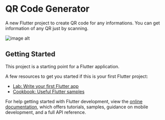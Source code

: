 # QR Code Generator

A new Flutter project to create QR code for any informations. You can get information of any QR just by scanning. 

![image alt](https://drive.google.com/file/d/1Gnt1N9YM2J4V0wTSGJwX-ZgqADxD1Ziw/view)

## Getting Started

This project is a starting point for a Flutter application.

A few resources to get you started if this is your first Flutter project:

- [Lab: Write your first Flutter app](https://docs.flutter.dev/get-started/codelab)
- [Cookbook: Useful Flutter samples](https://docs.flutter.dev/cookbook)

For help getting started with Flutter development, view the
[online documentation](https://docs.flutter.dev/), which offers tutorials,
samples, guidance on mobile development, and a full API reference.
